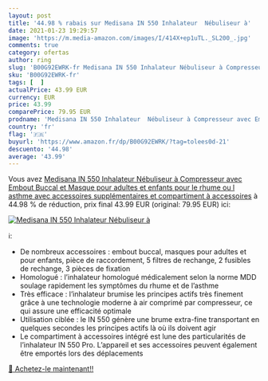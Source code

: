 ```yaml
---
layout: post
title: '44.98 % rabais sur Medisana IN 550 Inhalateur  Nébuliseur à'
date: 2021-01-23 19:29:57
image: 'https://m.media-amazon.com/images/I/414X+ep1uTL._SL200_.jpg'
comments: true
category: ofertas
author: ring
slug: 'B00G92EWRK-fr Medisana IN 550 Inhalateur Nébuliseur à Compresseur avec...'
sku: 'B00G92EWRK-fr'
tags: [  ]
actualPrice: 43.99 EUR
currency: EUR
price: 43.99
comparePrice: 79.95 EUR
prodname: 'Medisana IN 550 Inhalateur  Nébuliseur à Compresseur avec Embout Buccal et Masque pour adultes et enfants  pour le rhume ou l asthme avec accessoires supplémentaires et compartiment à accessoires'
country: 'fr'
flag: '🇫🇷'
buyurl: 'https://www.amazon.fr/dp/B00G92EWRK/?tag=tolees0d-21'
descuento: '44.98'
average: '43.99'
---
```


Vous avez [Medisana IN 550 Inhalateur  Nébuliseur à Compresseur avec Embout Buccal et Masque pour adultes et enfants  pour le rhume ou l asthme avec accessoires supplémentaires et compartiment à accessoires](https://www.amazon.fr/dp/B00G92EWRK/?tag=tolees0d-21)  à  44.98 % de réduction, prix final  43.99 EUR (original: 79.95 EUR) ici:

[![Medisana IN 550 Inhalateur  Nébuliseur à](https://m.media-amazon.com/images/I/414X+ep1uTL._SL200_.jpg)](https://www.amazon.fr/dp/B00G92EWRK/?tag=tolees0d-21)

ℹ️:

- De nombreux accessoires : embout buccal, masques pour adultes et pour enfants, pièce de raccordement, 5 filtres de rechange, 2 fusibles de rechange, 3 pièces de fixation
- Homologué : l’inhalateur homologué médicalement selon la norme MDD soulage rapidement les symptômes du rhume et de l’asthme
- Très efficace : l’inhalateur brumise les principes actifs très finement grâce à une technologie moderne à air comprimé par compresseur, ce qui assure une efficacité optimale
- Utilisation ciblée : le IN 550 génère une brume extra-fine transportant en quelques secondes les principes actifs là où ils doivent agir
- Le compartiment à accessoires intégré est lune des particularités de l’inhalateur IN 550 Pro. L’appareil et ses accessoires peuvent également être emportés lors des déplacements

[🛒 Achetez-le maintenant!!](https://www.amazon.fr/dp/B00G92EWRK/?tag=tolees0d-21)
